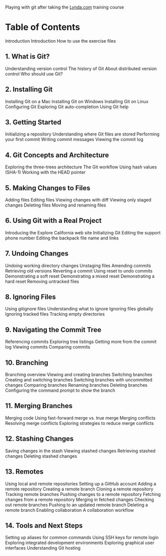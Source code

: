 Playing with git after taking the [Lynda.com](http://www.lynda.com/Git-tutorials/Git-Essential-Training/100222-2.html?srchtrk=index%3A1%0Alinktypeid%3A2%0Aq%3Agit%0Apage%3A1%0As%3Arelevance%0Asa%3Atrue%0Aproducttypeid%3A2) training course

# Table of Contents

Introduction
Introduction
How to use the exercise files

## 1. What is Git?
Understanding version control
The history of Git
About distributed version control
Who should use Git?

## 2. Installing Git
Installing Git on a Mac
Installing Git on Windows
Installing Git on Linux
Configuring Git
Exploring Git auto-completion
Using Git help

## 3. Getting Started
Initializing a repository
Understanding where Git files are stored
Performing your first commit
Writing commit messages
Viewing the commit log

## 4. Git Concepts and Architecture
Exploring the three-trees architecture
The Git workflow
Using hash values (SHA-1)
Working with the HEAD pointer

## 5. Making Changes to Files
Adding files
Editing files
Viewing changes with diff
Viewing only staged changes
Deleting files
Moving and renaming files

## 6. Using Git with a Real Project
Introducing the Explore California web site
Initializing Git
Editing the support phone number
Editing the backpack file name and links

## 7. Undoing Changes
Undoing working directory changes
Unstaging files
Amending commits
Retrieving old versions
Reverting a commit
Using reset to undo commits
Demonstrating a soft reset
Demonstrating a mixed reset
Demonstrating a hard reset
Removing untracked files

## 8. Ignoring Files
Using gitignore files
Understanding what to ignore
Ignoring files globally
Ignoring tracked files
Tracking empty directories

##  9. Navigating the Commit Tree
Referencing commits
Exploring tree listings
Getting more from the commit log
Viewing commits
Comparing commits

##  10. Branching
Branching overview
Viewing and creating branches
Switching branches
Creating and switching branches
Switching branches with uncommitted changes
Comparing branches
Renaming branches
Deleting branches
Configuring the command prompt to show the branch

##  11. Merging Branches
Merging code
Using fast-forward merge vs. true merge
Merging conflicts
Resolving merge conflicts
Exploring strategies to reduce merge conflicts

## 12. Stashing Changes
Saving changes in the stash
Viewing stashed changes
Retrieving stashed changes
Deleting stashed changes

## 13. Remotes
Using local and remote repositories
Setting up a GitHub account
Adding a remote repository
Creating a remote branch
Cloning a remote repository
Tracking remote branches
Pushing changes to a remote repository
Fetching changes from a remote repository
Merging in fetched changes
Checking out remote branches
Pushing to an updated remote branch
Deleting a remote branch
Enabling collaboration
A collaboration workflow

## 14. Tools and Next Steps
Setting up aliases for common commands
Using SSH keys for remote login
Exploring integrated development environments
Exploring graphical user interfaces
Understanding Git hosting

